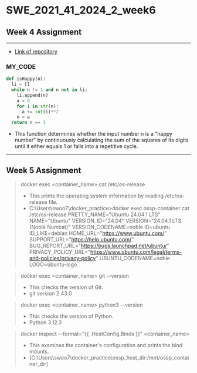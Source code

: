# SWE_2021_41_2024_2_week6

## Week 4 Assignment
---
- [Link of repository](https://github.com/swoo7246/SWE_2021_41_2024_2_week_4)

### MY_CODE
```python
def isHappy(n):
  li = []
  while n != 1 and n not in li:
    li.append(n)
    a = 0
    for i in str(n):
      a += int(i)**2
    n = a
  return n == 1
```
- This function determines whether the input number n is a "happy number" by continuously calculating the sum of the squares of its digits until it either equals 1 or falls into a repetitive cycle.
---
## Week 5 Assignment
> docker exec <container_name> cat /etc/os-release
> - This prints the operating system information by reading /etc/os-release file.
> - C:\Users\swoo7\docker_practice>docker exec ossp-container cat /etc/os-release
PRETTY_NAME="Ubuntu 24.04.1 LTS"
NAME="Ubuntu"
VERSION_ID="24.04"
VERSION="24.04.1 LTS (Noble Numbat)"
VERSION_CODENAME=noble
ID=ubuntu
ID_LIKE=debian
HOME_URL="https://www.ubuntu.com/"
SUPPORT_URL="https://help.ubuntu.com/"
BUG_REPORT_URL="https://bugs.launchpad.net/ubuntu/"
PRIVACY_POLICY_URL="https://www.ubuntu.com/legal/terms-and-policies/privacy-policy"
UBUNTU_CODENAME=noble
LOGO=ubuntu-logo

> docker exec <container_name> git --version
> - This checks the version of Git.
> - git version 2.43.0

> docker exec <container_name> python3 --version
> - This checks the version of Python.
> - Python 3.12.3

> docker inspect --format="{{ .HostConfig.Binds }}" <container_name>
> - This examines the container's configuration and prints the bind mounts.
> - [C:\Users\swoo7\docker_practice\ossp_host_dir:/mnt/ossp_container_dir]
